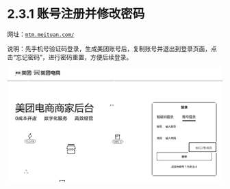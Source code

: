 # 2.3.1 账号注册并修改密码

网址：[`mtm.meituan.com/`](https://mtm.meituan.com/)

说明：先手机号验证码登录，生成美团账号后，复制账号并退出到登录页面，点击“忘记密码”，进行密码重置，方便后续登录。

![](img/be8fa77f8b50d896f10c8b6864d38878.png)